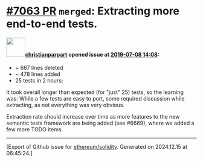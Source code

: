 # [\#7063 PR](https://github.com/ethereum/solidity/pull/7063) `merged`: Extracting more end-to-end tests.

#### <img src="https://avatars.githubusercontent.com/u/56763?u=373e0766d5c45bef8c7c7fc5ed48394935772065&v=4" width="50">[christianparpart](https://github.com/christianparpart) opened issue at [2019-07-08 14:08](https://github.com/ethereum/solidity/pull/7063):

* ~ 667 lines deleted
* ~ 478 lines added
* 25 tests in 2 hours;

It took overall longer than expected (for "just" 25) tests, so the learning was: While a few tests are easy to port, some required discussion while extracting, as not everything was very obvious.

Extraction rate should increase over time as more features to the new semantic tests framework are being added (see #6669), where we added a few more TODO items.




-------------------------------------------------------------------------------



[Export of Github issue for [ethereum/solidity](https://github.com/ethereum/solidity). Generated on 2024.12.15 at 06:45:24.]
